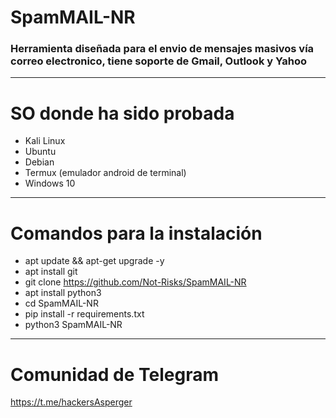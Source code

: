 # SpamMAIL-NR
### Herramienta diseñada para el envio de mensajes masivos vía correo electronico, tiene soporte de Gmail, Outlook y Yahoo

------------


# SO donde ha sido probada
- Kali Linux
- Ubuntu
- Debian
- Termux (emulador android de terminal)
- Windows 10

------------


# Comandos para la instalación
- apt update && apt-get upgrade -y
- apt install git
- git clone https://github.com/Not-Risks/SpamMAIL-NR
- apt install python3
- cd SpamMAIL-NR
- pip install -r requirements.txt
- python3 SpamMAIL-NR

------------
 # Comunidad de Telegram
https://t.me/hackersAsperger
